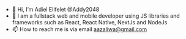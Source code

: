 - 👋 Hi, I’m Adiel Elifelet @Addy2048
- 👀 I am a fullstack web and mobile developer using JS libraries and frameworks such as React, React Native, NextJs and NodeJs
- 📫 How to reach me is via email aazaliwa@gmail.com

<!---
Addy2048/Addy2048 is a ✨ special ✨ repository because its `README.md` (this file) appears on your GitHub profile.
You can click the Preview link to take a look at your changes.
--->
